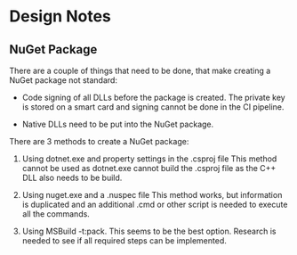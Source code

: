 # Design Notes

## NuGet Package

There are a couple of things that need to be done, that make creating a NuGet package not standard:

- Code signing of all DLLs before the package is created. The private key is stored on a smart card and
signing cannot be done in the CI pipeline.

- Native DLLs need to be put into the NuGet package.

There are 3 methods to create a NuGet package:

1. Using dotnet.exe and property settings in the .csproj file
   This method cannot be used as dotnet.exe cannot build the .csproj file as the C++ DLL also needs to be build.

1. Using nuget.exe and a .nuspec file
   This method works, but information is duplicated and an additional .cmd or other script is needed to execute all
   the commands.

1. Using MSBuild -t:pack.
   This seems to be the best option. Research is needed to see if all required steps can be implemented.
